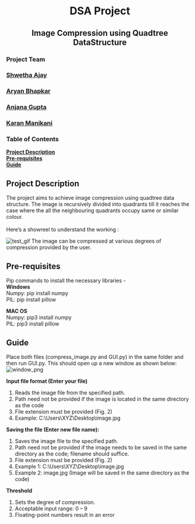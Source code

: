 
<h1 align="center"> DSA Project </h1>   
<h2 align="center">Image Compression using Quadtree DataStructure </h2>

### **Project Team**
### [Shwetha Ajay](https://github.com/ShwethaAjay) 
### [Aryan Bhapkar](https://github.com/aaryannb) 
### [Anjana Gupta](https://github.com/anjanag23468)
### [Karan Manikani](https://github.com/Karan-Manikani)


### Table of Contents
**[Project Description](#proj-description)**<br>
**[Pre-requisites](#pre-requisites)**<br>
**[Guide](#guide)**<br>

## Project Description
The project aims to achieve image compression using quadtree data structure. The image is recursively divided into quadrants till it reaches the case where the all the neighbouring quadrants occupy same or similar colour.<br>
<br> Here’s a showreel to understand the working :<br>

![test_gif](https://github.com/anjanag23468/DSA_Project/blob/main/test_gif.gif)
The image can be compressed at various degrees of compression provided by the user.
## Pre-requisites

Pip commands to install the necessary libraries -<br>
**Windows**<br>
Numpy: pip install numpy<br>
PIL: pip install pillow<br>

**MAC OS**<br>
Numpy: pip3 install numpy<br>
PIL: pip3 install pillow<br>

## Guide

Place both files (compress_image.py and GUI.py) in the same folder and then run GUI.py. This should open up a new window as shown below:<br>
![window_png](https://github.com/anjanag23468/DSA_Project/blob/main/Window.png)


**Input file format (Enter your file)**
1. Reads the image file from the specified path. 
2. Path need not be provided if the image is located in the same directory as the code 
3. File extension must be provided (Fig. 2) 
4. Example: C:\Users\XYZ\Desktop\image.jpg 

**Saving the file (Enter new file name):**
1. Saves the image file to the specified path. 
2. Path need not be provided if the image needs to be saved in the same directory as the code; filename should suffice.
3. File extension must be provided (Fig. 2) 
4. Example 1: C:\Users\XYZ\Desktop\image.jpg 
5. Example 2: image.jpg (Image will be saved in the same directory as the code) 

**Threshold**
1. Sets the degree of compression. 
2. Acceptable input range: 0 – 9 
3. Floating-point numbers result in an error